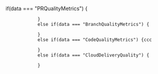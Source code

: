 if(data === "PRQualityMetrics") {
                    
                }
                else if(data === "BranchQualityMetrics") {
                    
                }
                else if(data === "CodeQualityMetrics") {ccc
                    
                }
                else if(data === "CloudDeliveryQuality") {
                    
                }
